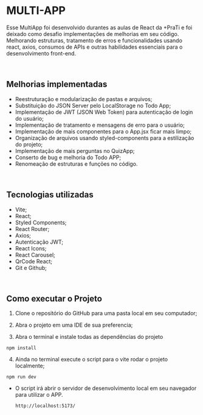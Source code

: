 <h1> MULTI-APP </h1>

<p>
Esse MultiApp foi desenvolvido durantes as aulas de React da +PraTi e foi deixado como desafio implementações de melhorias em seu código. Melhorando estruturas, tratamento de erros e funcionalidades usando react, axios, consumos de APIs e outras habilidades essenciais para o desenvolvimento front-end.
</p>
<br>

## Melhorias implementadas

- Reestruturação e modularização de pastas e arquivos;
- Substituição do JSON Server pelo LocalStorage no Todo App;
- Implementação de JWT (JSON Web Token) para autenticação de login do usuário;
- Implementação de tratamento e mensagens de erro para o usuário;
- Implementação de mais componentes para o App.jsx ficar mais limpo;
- Organização de arquivos usando styled-components para a estilização do projeto;
- Implementação de mais perguntas no QuizApp;
- Conserto de bug e melhoria do Todo APP;
- Renomeação de estruturas e funções no código.

<br>

## Tecnologias utilizadas

- Vite;
- React;
- Styled Components;
- React Router;
- Axios;
- Autenticação JWT;
- React Icons;
- React Carousel;
- QrCode React;
- Git e Github;

<br>

## Como executar o Projeto

1. Clone o repositório do GitHub para uma pasta local em seu computador;

2. Abra o projeto em uma IDE de sua preferencia;

3. Abra o terminal e instale todas as dependências do projeto
```
npm install
```
 
 4. Ainda no terminal execute o script para o vite rodar o projeto localmente;
 ```
 npm run dev
```


- O script irá abrir o servidor de desenvolvimento local em seu navegador para utilizar o APP.
  
  ```
  http://localhost:5173/
  ```